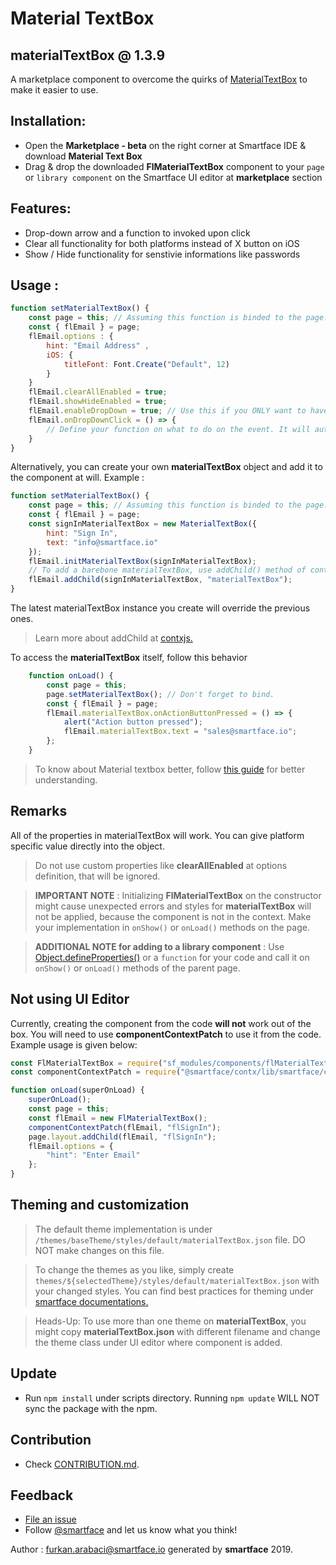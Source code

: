 # Material TextBox
## materialTextBox @ 1.3.9

A marketplace component to overcome the quirks of [MaterialTextBox](http://ref.smartface.io/#!/api/UI.MaterialTextBox) to make it easier to use.

## Installation: 
- Open the **Marketplace - beta** on the right corner at Smartface IDE & download **Material Text Box**
- Drag & drop the downloaded **FlMaterialTextBox** component to your `page` or `library component` on the Smartface UI editor at **marketplace** section

## Features:
- Drop-down arrow and a function to invoked upon click
- Clear all functionality for both platforms instead of X button on iOS
- Show / Hide functionality for senstivie informations like passwords

## Usage : 
```javascript
function setMaterialTextBox() {
    const page = this; // Assuming this function is binded to the page.
    const { flEmail } = page;
    flEmail.options : { 
        hint: "Email Address" ,
        iOS: {
            titleFont: Font.Create("Default", 12)
        }
    }
    flEmail.clearAllEnabled = true;
    flEmail.showHideEnabled = true;
    flEmail.enableDropDown = true; // Use this if you ONLY want to have the icon.
    flEmail.onDropDownClick = () => {
        // Define your function on what to do on the event. It will automatically add the image, therefore, no need to toggle enableDropDown if this is used.
    }
}
```

Alternatively, you can create your own **materialTextBox** object and add it to the component at will. Example :

```javascript
function setMaterialTextBox() {
    const page = this; // Assuming this function is binded to the page.
    const { flEmail } = page;
    const signInMaterialTextBox = new MaterialTextBox({
        hint: "Sign In",
        text: "info@smartface.io"
    });
    flEmail.initMaterialTextBox(signInMaterialTextBox);
    // To add a barebone materialTextBox, use addChild() method of contx.
    flEmail.addChild(signInMaterialTextBox, "materialTextBox");
}
```
The latest materialTextBox instance you create will override the previous ones.

> Learn more about addChild at [contxjs.](https://github.com/smartface/contxjs)

To access the **materialTextBox** itself, follow this behavior
```javascript
    function onLoad() {
        const page = this;
        page.setMaterialTextBox(); // Don't forget to bind.
        const { flEmail } = page;
        flEmail.materialTextBox.onActionButtonPressed = () => {
            alert("Action button pressed");
            flEmail.materialTextBox.text = "sales@smartface.io";
        };
    }
```

> To know about Material textbox better, follow [this guide](https://developer.smartface.io/docs/materialtextbox) for better understanding.

## Remarks
All of the properties in materialTextBox will work. You can give platform specific value directly into the object.

> Do not use custom properties like **clearAllEnabled** at options definition, that will be ignored.

> **IMPORTANT NOTE** : Initializing **FlMaterialTextBox** on the constructor might cause unexpected errors and styles for **materialTextBox** will not be applied, because the component is not in the context. Make your implementation in `onShow()` or `onLoad()` methods on the page.

> **ADDITIONAL NOTE for adding to a library component** : Use [Object.defineProperties()](https://developer.mozilla.org/en-US/docs/Web/JavaScript/Reference/Global_Objects/Object/defineProperties) or a `function` for your code and call it on `onShow()` or `onLoad()` methods of the parent page.

## Not using UI Editor
Currently, creating the component from the code **will not** work out of the box. You will need to use **componentContextPatch** to use it from the code. Example usage is given below: 

```javascript
const FlMaterialTextBox = require("sf_modules/components/flMaterialTextBox");
const componentContextPatch = require("@smartface/contx/lib/smartface/componentContextPatch");

function onLoad(superOnLoad) {
    superOnLoad();
    const page = this;
    const flEmail = new FlMaterialTextBox();
    componentContextPatch(flEmail, "flSignIn");
    page.layout.addChild(flEmail, "flSignIn");
    flEmail.options = { 
        "hint": "Enter Email"
    };
}
```

## Theming and customization

> The default theme implementation is under `/themes/baseTheme/styles/default/materialTextBox.json` file. DO NOT make changes on this file.

> To change the themes as you like, simply create `themes/${selectedTheme}/styles/default/materialTextBox.json` with your changed styles. You can find best practices for theming under [smartface documentations.](https://developer.smartface.io/docs/using-themes-in-apps)

> Heads-Up: To use more than one theme on **materialTextBox**, you might copy **materialTextBox.json** with different filename and change the theme class under UI editor where component is added.

## Update
- Run `npm install` under scripts directory. Running `npm update` WILL NOT sync the package with the npm.

## Contribution
- Check [CONTRIBUTION.md](https://github.com/smartface/component-materialtextbox/blob/master/CONTRIBUTING.md).

## Feedback
* [File an issue](https://github.com/smartface/component-materialTextBox/issues)
* Follow [@smartface](https://twitter.com/smartface_io) and let us know what you think!

Author : furkan.arabaci@smartface.io
generated by **smartface** 2019.
    